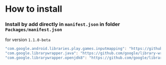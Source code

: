 # How to install

### Install by add directly in `manifest.json` in folder `Packages/manifest.json`

for version `1.1.0-beta`

```csharp
"com.google.android.libraries.play.games.inputmapping": "https://github.com/google-unity/input-mapping.git#1.1.0-beta",
"com.google.librarywrapper.java": "https://github.com/google/library-wrapper-unity-common.git#0.2.0",
"com.google.librarywrapper.openjdk8": "https://github.com/google/library-wrapper-unity-openjdk8.git#0.2.0"
```
